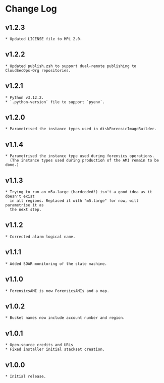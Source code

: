 # Change Log

## v1.2.3
    * Updated LICENSE file to MPL 2.0.

## v1.2.2
    * Updated publish.zsh to support dual-remote publishing to CloudSecOps-Org repositories.

## v1.2.1
    * Python v3.12.2.
    * `.python-version` file to support `pyenv`.

## v1.2.0
    * Parametrised the instance types used in diskForensicImageBuilder.

## v1.1.4
    * Parametrised the instance type used during forensics operations.
      (The instance types used during production of the AMI remain to be done.)

## v1.1.3
    * Trying to run an m5a.large (hardcoded!) isn't a good idea as it doesn't exist
      in all regions. Replaced it with "m5.large" for now, will parametrise it as
      the next step.

## v1.1.2
    * Corrected alarm logical name.

## v1.1.1
    * Added SOAR monitoring of the state machine.

## v1.1.0
    * ForensicsAMI is now ForensicsAMIs and a map.

## v1.0.2
    * Bucket names now include account number and region.

## v1.0.1
    * Open-source credits and URLs
    * Fixed installer initial stackset creation.

## v1.0.0
    * Initial release.
